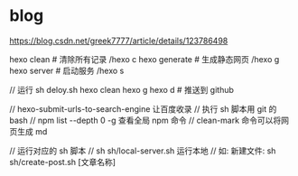 # blog

https://blog.csdn.net/greek7777/article/details/123786498

hexo clean # 清除所有记录 /hexo c
hexo generate # 生成静态网页 /hexo g
hexo server # 启动服务 /hexo s

// 运行 sh deloy.sh
hexo clean
hexo g
hexo d # 推送到 github

// hexo-submit-urls-to-search-engine 让百度收录
// 执行 sh 脚本用 git 的 bash
// npm list --depth 0 -g 查看全局 npm 命令
// clean-mark 命令可以将网页生成 md

// 运行对应的 sh 脚本
// sh sh/local-server.sh  运行本地
// 如: 新建文件: sh sh/create-post.sh [文章名称]
